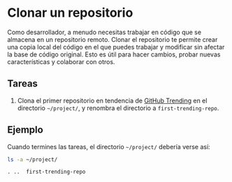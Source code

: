 # Clonar un repositorio

Como desarrollador, a menudo necesitas trabajar en código que se almacena en un repositorio remoto. Clonar el repositorio te permite crear una copia local del código en el que puedes trabajar y modificar sin afectar la base de código original. Esto es útil para hacer cambios, probar nuevas características y colaborar con otros.

## Tareas

1. Clona el primer repositorio en tendencia de [GitHub Trending](https://github.com/trending) en el directorio `~/project/`, y renombra el directorio a `first-trending-repo`.

## Ejemplo

Cuando termines las tareas, el directorio `~/project/` debería verse así:

```bash
ls -a ~/project/
```

```plaintext
. ..  first-trending-repo
```

